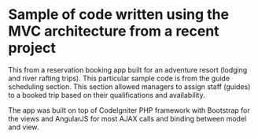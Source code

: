 # Sample of code written using the MVC architecture from a recent project

This from a reservation booking app built for an adventure resort (lodging and river rafting trips). This particular sample code is from the guide scheduling section. This section allowed managers to assign staff (guides) to a booked trip based on their qualifications and availability. 

The app was built on top of CodeIgniter PHP framework with Bootstrap for the views and AngularJS for most AJAX calls and binding between model and view.
